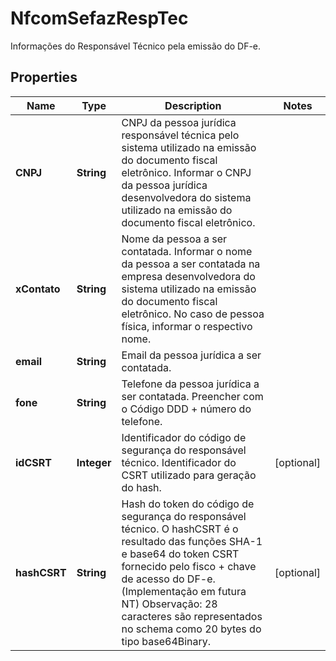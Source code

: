 

# NfcomSefazRespTec

Informações do Responsável Técnico pela emissão do DF-e.

## Properties

| Name | Type | Description | Notes |
|------------ | ------------- | ------------- | -------------|
|**CNPJ** | **String** | CNPJ da pessoa jurídica responsável técnica pelo sistema utilizado na emissão do documento fiscal eletrônico.  Informar o CNPJ da pessoa jurídica desenvolvedora do sistema utilizado na emissão do documento fiscal eletrônico. |  |
|**xContato** | **String** | Nome da pessoa a ser contatada.  Informar o nome da pessoa a ser contatada na empresa desenvolvedora do sistema utilizado na emissão do documento fiscal eletrônico. No caso de pessoa física, informar o respectivo nome. |  |
|**email** | **String** | Email da pessoa jurídica a ser contatada. |  |
|**fone** | **String** | Telefone da pessoa jurídica a ser contatada.  Preencher com o Código DDD + número do telefone. |  |
|**idCSRT** | **Integer** | Identificador do código de segurança do responsável técnico.  Identificador do CSRT utilizado para geração do hash. |  [optional] |
|**hashCSRT** | **String** | Hash do token do código de segurança do responsável técnico.  O hashCSRT é o resultado das funções SHA-1 e base64 do token CSRT fornecido pelo fisco + chave de acesso do DF-e. (Implementação em futura NT)  Observação: 28 caracteres são representados no schema como 20 bytes do tipo base64Binary. |  [optional] |



